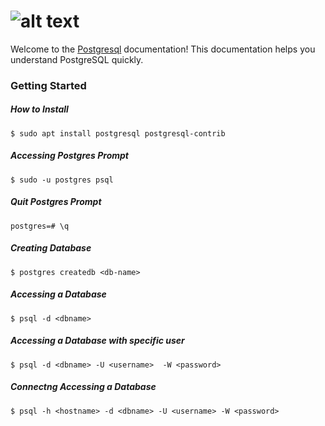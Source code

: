 # ![alt text](https://www.aalpha.net/wp-content/uploads/2019/05/postgre-database-development-india.png)
Welcome to the [Postgresql](https://www.postgresql.org/) documentation! This documentation helps you understand PostgreSQL quickly.

### Getting Started
##### How to Install
    $ sudo apt install postgresql postgresql-contrib

##### Accessing Postgres Prompt
    $ sudo -u postgres psql

##### Quit Postgres Prompt
    postgres=# \q

##### Creating Database
    $ postgres createdb <db-name>

##### Accessing a Database
    $ psql -d <dbname>

##### Accessing a Database with specific user
    $ psql -d <dbname> -U <username>  -W <password>

##### Connectng Accessing a Database
    $ psql -h <hostname> -d <dbname> -U <username> -W <password>




